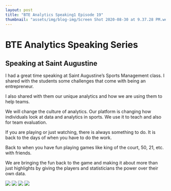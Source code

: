 ```yaml
---
layout: post
title: "BTE Analytics Speaking1 Episode 19"
thumbnail: "assets/img/blog-img/Screen Shot 2020-08-30 at 9.37.28 PM.webp"
---
```


# BTE Analytics Speaking Series 

## Speaking at Saint Augustine 

I had a great time speaking at Saint Augustine’s Sports Management class. I shared with the students some challenges that come with being an entrepreneur. 

I also shared with them our unique analytics and how we are using them to help teams.

We will change the culture of analytics. Our platform is changing how individuals look at data and analytics in sports. We use it to teach and also for team evaluation. 

If you are playing or just watching, there is always something to do. It is back to the days of when you have to do the work. 

Back to when you have fun playing games like king of the court, 50, 21, etc. with friends. 

We are bringing the fun back to the game and making it about more than just highlights by giving the players and statisticians the power over their own data. 

![]({{site.url}}{{site.baseurl}}/assets/img/blog-img/Speaker2.jpg?raw=true)
![]({{site.url}}{{site.baseurl}}/assets/img/blog-img/Speaker3.jpg?raw=true)
![]({{site.url}}{{site.baseurl}}/assets/img/blog-img/Speaker4.jpg?raw=true)
![]({{site.url}}{{site.baseurl}}/assets/img/blog-img/Speaker5.jpg?raw=true)
